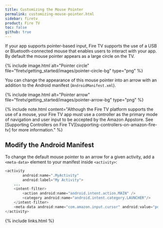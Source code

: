 ```yaml
---
title: Customizing the Mouse Pointer
permalink: customizing-mouse-pointer.html
sidebar: firetv
product: Fire TV
toc: false
github: true
---
```


If your app supports pointer-based input, Fire TV supports the use of a USB or Bluetooth-connected mouse that enables users to interact with your app. By default the mouse pointer appears as a large circle on the TV.

{% include image.html alt="Pointer circle" file="firetv/getting_started/images/pointer-circle-bg" type="png" %}

You can change the appearance of this mouse pointer into an arrow with an addition to the Android manifest (`AndroidManifest.xml`).

{% include image.html alt="Pointer arrow" file="firetv/getting_started/images/pointer-arrow-bg" type="png" %}

{% include note.html content="Although the Fire TV platform supports the use of a mouse, your Fire TV app must use a controller as the primary mode of navigation and user input to be accepted by the Amazon Appstore. See [Supporting Controllers on Fire TV][supporting-controllers-on-amazon-fire-tv] for more information." %}

## Modify the Android Manifest

To change the default mouse pointer to an arrow for a given activity, add a `<meta-data>` element to your manifest inside `<activity>`:

```java
<activity
        android:name=".MyActivity"
        android:label="My Activity">
    ...
    <intent-filter>
        <action android:name="android.intent.action.MAIN" />
        <category android:name="android.intent.category.LAUNCHER"/>
    </intent-filter>
    <meta-data android:name="com.amazon.input.cursor" android:value="pointer"/>
</activity>
```

{% include links.html %}
